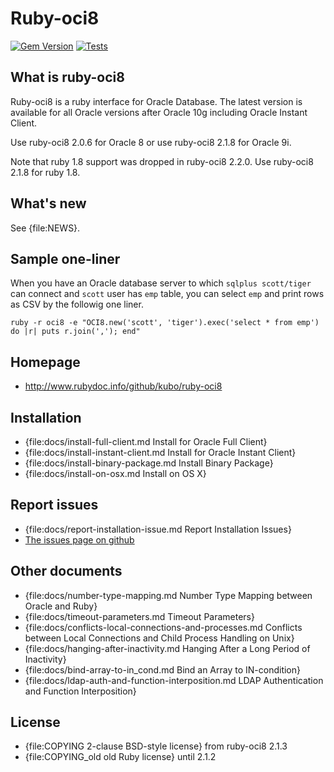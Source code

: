 Ruby-oci8
=========

[![Gem Version](https://badge.fury.io/rb/ruby-oci8.svg)](http://badge.fury.io/rb/ruby-oci8)
[![Tests](https://github.com/kubo/ruby-oci8/actions/workflows/tests.yml/badge.svg)](https://github.com/kubo/ruby-oci8/actions/workflows/tests.yml)

What is ruby-oci8
-----------------

Ruby-oci8 is a ruby interface for Oracle Database. The latest version
is available for all Oracle versions after Oracle 10g including Oracle
Instant Client.

Use ruby-oci8 2.0.6 for Oracle 8 or use ruby-oci8 2.1.8 for Oracle 9i.

Note that ruby 1.8 support was dropped in ruby-oci8 2.2.0.
Use ruby-oci8 2.1.8 for ruby 1.8.

What's new
----------

See {file:NEWS}.

Sample one-liner
----------------

When you have an Oracle database server to which `sqlplus scott/tiger` can connect
and `scott` user has `emp` table, you can select `emp` and print rows
as CSV by the followig one liner.

    ruby -r oci8 -e "OCI8.new('scott', 'tiger').exec('select * from emp') do |r| puts r.join(','); end"

Homepage
--------

* http://www.rubydoc.info/github/kubo/ruby-oci8

Installation
------------

* {file:docs/install-full-client.md Install for Oracle Full Client}
* {file:docs/install-instant-client.md Install for Oracle Instant Client}
* {file:docs/install-binary-package.md Install Binary Package}
* {file:docs/install-on-osx.md Install on OS X}

Report issues
-------------

* {file:docs/report-installation-issue.md Report Installation Issues}
* [The issues page on github](https://github.com/kubo/ruby-oci8/issues)

Other documents
---------------

* {file:docs/number-type-mapping.md Number Type Mapping between Oracle and Ruby}
* {file:docs/timeout-parameters.md Timeout Parameters}
* {file:docs/conflicts-local-connections-and-processes.md Conflicts between Local Connections and Child Process Handling on Unix}
* {file:docs/hanging-after-inactivity.md Hanging After a Long Period of Inactivity}
* {file:docs/bind-array-to-in_cond.md Bind an Array to IN-condition}
* {file:docs/ldap-auth-and-function-interposition.md LDAP Authentication and Function Interposition}

License
-------

* {file:COPYING 2-clause BSD-style license} from ruby-oci8 2.1.3
* {file:COPYING_old old Ruby license} until 2.1.2
